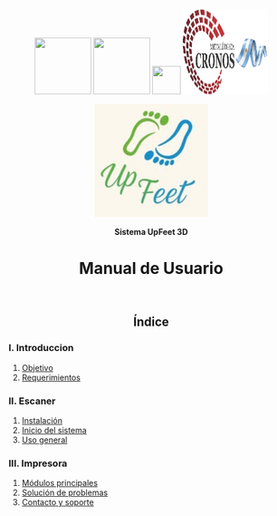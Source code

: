 <div align = "center">
  <img src="https://www.impatrq.com/assets/logos/logo.png" width="100" height="100">
  <img src="https://upload.wikimedia.org/wikipedia/commons/2/25/ANAC_logo.png" width="100" height="100">
  <img src="https://encrypted-tbn0.gstatic.com/images?q=tbn:ANd9GcSnnRpl_D5yrWwelo9BZSvW-KSqAwYHYDm69Q&s" width="50" height="50">
  <img src="Logos/cropped-Logo-Bandera.png" width="150" height="150">
</div>

<div align = "center">
  <p>
    <img src="Logos/Logo.jpg" width="200">
  </p>
  <p><strong>Sistema UpFeet 3D</strong></p>
  <h1>Manual de Usuario</h1>
  <br>
</div>
<div>
  <h2 align="center">Índice</h2>
  <h3> I. Introduccion</h3>
  <ol>
    <li><a href="#introducción">Objetivo</a></li>
    <li><a href="#requisitos-del-sistema">Requerimientos</a></li>
  </ol>
  <h3>II. Escaner</h3>
  <ol>
    <li><a href="#instalación">Instalación</a></li>
    <li><a href="#inicio-del-sistema">Inicio del sistema</a></li>
    <li><a href="#uso-general">Uso general</a></li>
  </ol>
  <h3> III. Impresora </h3>
  <ol>
    <li><a href="#módulos-principales">Módulos principales</a></li>
    <li><a href="#solución-de-problemas">Solución de problemas</a></li>
    <li><a href="#contacto-y-soporte">Contacto y soporte</a></li>
  </ol>
</div>
